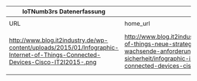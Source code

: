 |IoTNumb3rs Datenerfassung|||||||||||
| ---- | ---- | ---- | ---- | ---- | ---- | ---- | ---- | ---- | ---- | ---- |
||||||||||||
|URL|home_url|filename|device_class|device_count|market_class|market_volume|prognosis_year|publication_year|authorship_class|Dropbox folder|
|http://www.blog.it2industry.de/wp-content/uploads/2015/01/Infographic-Internet-of-Things-Connected-Devices-Cisco-IT2I2015-.png|http://www.blog.it2industry.de/2015/01/15/internet-of-things-neue-strategien-fuer-2015-wachsende-anforderungen-an-it-sicherheit/infographic-internet-of-things-connected-devices-cisco-it2i2015/|file19_Infographic-Internet-of-Things-Connected-Devices-Cisco-IT2I2015-.png||||||||Pattoho/20181122-1800|
